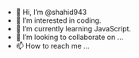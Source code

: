 - 👋 Hi, I’m @shahid943
- 👀 I’m interested in coding.
- 🌱 I’m currently learning JavaScript.
- 💞️ I’m looking to collaborate on ...
- 📫 How to reach me ...

<!---
shahid943/shahid943 is a ✨ special ✨ repository because its `README.md` (this file) appears on your GitHub profile.
You can click the Preview link to take a look at your changes.
--->

